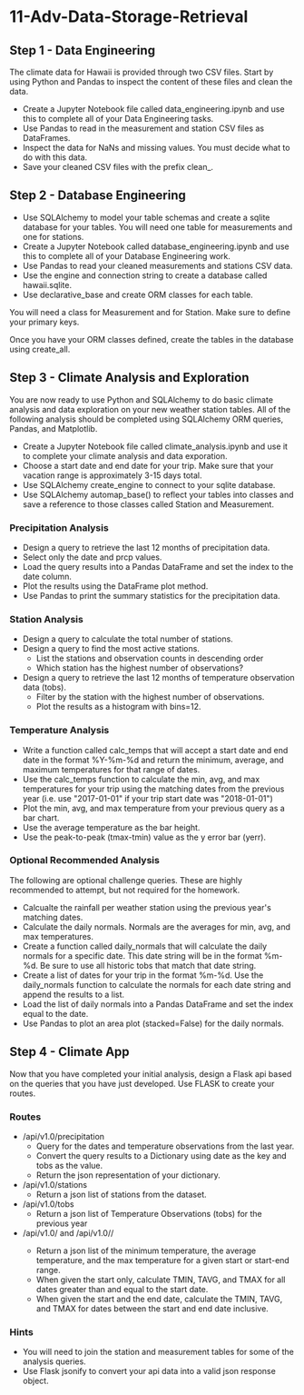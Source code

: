 # 11-Adv-Data-Storage-Retrieval

## Step 1 - Data Engineering

The climate data for Hawaii is provided through two CSV files. Start by using Python and Pandas to inspect the content of these files and clean the data.

- Create a Jupyter Notebook file called data_engineering.ipynb and use this to complete all of your Data Engineering tasks.
- Use Pandas to read in the measurement and station CSV files as DataFrames.
- Inspect the data for NaNs and missing values. You must decide what to do with this data.
- Save your cleaned CSV files with the prefix clean_.

## Step 2 - Database Engineering

- Use SQLAlchemy to model your table schemas and create a sqlite database for your tables. You will need one table for measurements and one for stations.
- Create a Jupyter Notebook called database_engineering.ipynb and use this to complete all of your Database Engineering work.
- Use Pandas to read your cleaned measurements and stations CSV data.
- Use the engine and connection string to create a database called hawaii.sqlite.
- Use declarative_base and create ORM classes for each table.

You will need a class for Measurement and for Station.
Make sure to define your primary keys.

Once you have your ORM classes defined, create the tables in the database using create_all.

## Step 3 - Climate Analysis and Exploration

You are now ready to use Python and SQLAlchemy to do basic climate analysis and data exploration on your new weather station tables. All of the following analysis should be completed using SQLAlchemy ORM queries, Pandas, and Matplotlib.

- Create a Jupyter Notebook file called climate_analysis.ipynb and use it to complete your climate analysis and data exporation.
- Choose a start date and end date for your trip. Make sure that your vacation range is approximately 3-15 days total.
- Use SQLAlchemy create_engine to connect to your sqlite database.
- Use SQLAlchemy automap_base() to reflect your tables into classes and save a reference to those classes called Station and Measurement.

### Precipitation Analysis

- Design a query to retrieve the last 12 months of precipitation data.
- Select only the date and prcp values.
- Load the query results into a Pandas DataFrame and set the index to the date column.
- Plot the results using the DataFrame plot method.
- Use Pandas to print the summary statistics for the precipitation data.

### Station Analysis

- Design a query to calculate the total number of stations.
- Design a query to find the most active stations.
  - List the stations and observation counts in descending order
  - Which station has the highest number of observations?
- Design a query to retrieve the last 12 months of temperature observation data (tobs).
  - Filter by the station with the highest number of observations.
  - Plot the results as a histogram with bins=12.

### Temperature Analysis

- Write a function called calc_temps that will accept a start date and end date in the format %Y-%m-%d and return the minimum, average, and maximum temperatures for that range of dates.
- Use the calc_temps function to calculate the min, avg, and max temperatures for your trip using the matching dates from the previous year (i.e. use "2017-01-01" if your trip start date was "2018-01-01")
- Plot the min, avg, and max temperature from your previous query as a bar chart.
- Use the average temperature as the bar height.
- Use the peak-to-peak (tmax-tmin) value as the y error bar (yerr).
### Optional Recommended Analysis

The following are optional challenge queries. These are highly recommended to attempt, but not required for the homework.
- Calcualte the rainfall per weather station using the previous year's matching dates.
- Calculate the daily normals. Normals are the averages for min, avg, and max temperatures.
- Create a function called daily_normals that will calculate the daily normals for a specific date. This date string will be in the format %m-%d. Be sure to use all historic tobs that match that date string.
- Create a list of dates for your trip in the format %m-%d. Use the daily_normals function to calculate the normals for each date string and append the results to a list.
- Load the list of daily normals into a Pandas DataFrame and set the index equal to the date.
- Use Pandas to plot an area plot (stacked=False) for the daily normals.
## Step 4 - Climate App

Now that you have completed your initial analysis, design a Flask api based on the queries that you have just developed.
Use FLASK to create your routes.

### Routes

- /api/v1.0/precipitation
  - Query for the dates and temperature observations from the last year.
  - Convert the query results to a Dictionary using date as the key and tobs as the value.
  - Return the json representation of your dictionary.
- /api/v1.0/stations
   - Return a json list of stations from the dataset.
- /api/v1.0/tobs
  - Return a json list of Temperature Observations (tobs) for the previous year
- /api/v1.0/<start> and /api/v1.0/<start>/<end>
  - Return a json list of the minimum temperature, the average temperature, and the max temperature for a given start or start-end range.
  - When given the start only, calculate TMIN, TAVG, and TMAX for all dates greater than and equal to the start date.
  - When given the start and the end date, calculate the TMIN, TAVG, and TMAX for dates between the start and end date inclusive.

### Hints

- You will need to join the station and measurement tables for some of the analysis queries.
- Use Flask jsonify to convert your api data into a valid json response object.
